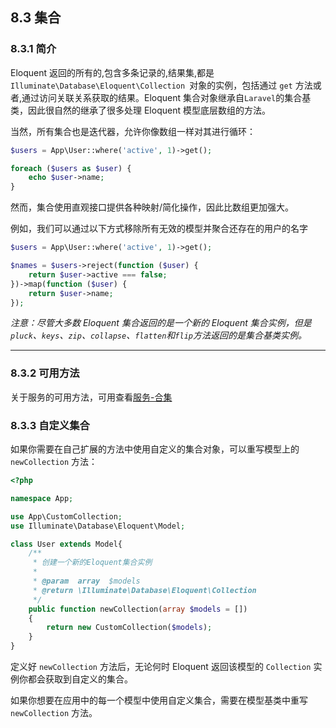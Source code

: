 ## 8.3 集合

### 8.3.1 简介

Eloquent 返回的所有的,包含多条记录的,结果集,都是 `Illuminate\Database\Eloquent\Collection `对象的实例，包括通过 `get` 方法或者,通过访问关联关系获取的结果。Eloquent 集合对象继承自` Laravel `的集合基类，因此很自然的继承了很多处理 Eloquent 模型底层数组的方法。

当然，所有集合也是迭代器，允许你像数组一样对其进行循环：

```php
$users = App\User::where('active', 1)->get();

foreach ($users as $user) {
    echo $user->name;
}
```
然而，集合使用直观接口提供各种映射/简化操作，因此比数组更加强大。

例如，我们可以通过以下方式移除所有无效的模型并聚合还存在的用户的名字

```php
$users = App\User::where('active', 1)->get();

$names = $users->reject(function ($user) {
    return $user->active === false;
})->map(function ($user) {
    return $user->name;
});
```

*注意：尽管大多数 Eloquent 集合返回的是一个新的 Eloquent 集合实例，但是`pluck`、`keys`、`zip`、`collapse`、`flatten`和`flip`方法返回的是集合基类实例。*

----

### 8.3.2 可用方法

关于服务的可用方法，可用查看[服务-合集](http://laravelacademy.org/post/178.html#ipt_kb_toc_178_3)

### 8.3.3 自定义集合

如果你需要在自己扩展的方法中使用自定义的集合对象，可以重写模型上的 `newCollection` 方法：

```php
<?php

namespace App;

use App\CustomCollection;
use Illuminate\Database\Eloquent\Model;

class User extends Model{
    /**
     * 创建一个新的Eloquent集合实例
     *
     * @param  array  $models
     * @return \Illuminate\Database\Eloquent\Collection
     */
    public function newCollection(array $models = [])
    {
        return new CustomCollection($models);
    }
}
```
定义好 `newCollection` 方法后，无论何时 Eloquent 返回该模型的 `Collection` 实例你都会获取到自定义的集合。

如果你想要在应用中的每一个模型中使用自定义集合，需要在模型基类中重写 `newCollection` 方法。